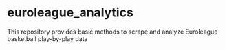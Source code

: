 # euroleague_analytics
This repository provides basic methods to scrape and analyze Euroleague basketball play-by-play data
